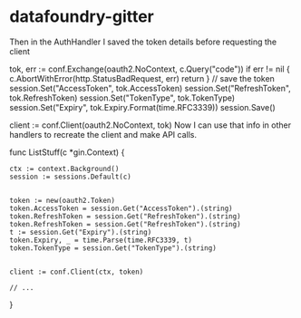 # datafoundry-gitter


Then in the AuthHandler I saved the token details before requesting the client

tok, err := conf.Exchange(oauth2.NoContext, c.Query("code"))
if err != nil {
    c.AbortWithError(http.StatusBadRequest, err)
    return
}
// save the token
session.Set("AccessToken", tok.AccessToken)
session.Set("RefreshToken", tok.RefreshToken)
session.Set("TokenType", tok.TokenType)
session.Set("Expiry", tok.Expiry.Format(time.RFC3339))
session.Save()


client := conf.Client(oauth2.NoContext, tok)
Now I can use that info in other handlers to recreate the client and make API calls.

func ListStuff(c *gin.Context) {


	ctx := context.Background()
	session := sessions.Default(c)


	token := new(oauth2.Token)
	token.AccessToken = session.Get("AccessToken").(string)
	token.RefreshToken = session.Get("RefreshToken").(string)
	token.RefreshToken = session.Get("RefreshToken").(string)
	t := session.Get("Expiry").(string)
	token.Expiry, _ = time.Parse(time.RFC3339, t)
	token.TokenType = session.Get("TokenType").(string)


	client := conf.Client(ctx, token)

    // ...
}